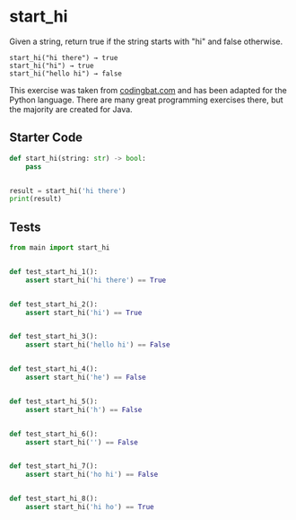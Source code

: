 # start_hi





Given a string, return true if the string starts with "hi" and false otherwise.

```
start_hi("hi there") → true
start_hi("hi") → true
start_hi("hello hi") → false
```

This exercise was taken from [codingbat.com](https://codingbat.com/prob/p191022) and has been adapted for the Python language. There are many great programming exercises there, but the majority are created for Java.

## Starter Code
```python
def start_hi(string: str) -> bool:
    pass


result = start_hi('hi there')
print(result)
```

## Tests
```python
from main import start_hi


def test_start_hi_1():
    assert start_hi('hi there') == True


def test_start_hi_2():
    assert start_hi('hi') == True


def test_start_hi_3():
    assert start_hi('hello hi') == False


def test_start_hi_4():
    assert start_hi('he') == False


def test_start_hi_5():
    assert start_hi('h') == False


def test_start_hi_6():
    assert start_hi('') == False


def test_start_hi_7():
    assert start_hi('ho hi') == False


def test_start_hi_8():
    assert start_hi('hi ho') == True
```
